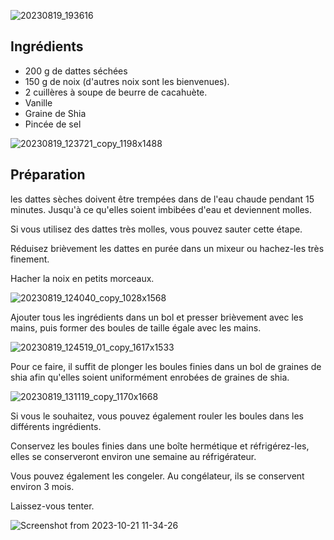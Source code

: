 ![20230819_193616](https://ramiboutas.s3.amazonaws.com/khadija/media/images/20230819_193616.width-800.jpg)

## Ingrédients

-   200 g de dattes séchées
-   150 g de noix (d'autres noix sont les bienvenues).
-   2 cuillères à soupe de beurre de cacahuète.
-   Vanille
-   Graine de Shia
-   Pincée de sel

![20230819_123721_copy_1198x1488](https://ramiboutas.s3.amazonaws.com/khadija/media/images/20230819_123721_copy_1198x1488.width-800.jpg)

## Préparation

les dattes sèches doivent être trempées dans de l'eau chaude pendant 15 minutes. Jusqu'à ce qu'elles soient imbibées d'eau et deviennent molles.

Si vous utilisez des dattes très molles, vous pouvez sauter cette étape.

Réduisez brièvement les dattes en purée dans un mixeur ou hachez-les très finement.

Hacher la noix en petits morceaux.

![20230819_124040_copy_1028x1568](https://ramiboutas.s3.amazonaws.com/khadija/media/images/20230819_124040_copy_1028x1568.width-800.jpg)

Ajouter tous les ingrédients dans un bol et presser brièvement avec les mains, puis former des boules de taille égale avec les mains.

![20230819_124519_01_copy_1617x1533](https://ramiboutas.s3.amazonaws.com/khadija/media/images/20230819_124519_01_copy_1617x1533.width-800.jpg)

Pour ce faire, il suffit de plonger les boules finies dans un bol de graines de shia afin qu'elles soient uniformément enrobées de graines de shia.

![20230819_131119_copy_1170x1668](https://ramiboutas.s3.amazonaws.com/khadija/media/images/20230819_131119_copy_1170x1668.width-800.jpg)

Si vous le souhaitez, vous pouvez également rouler les boules dans les différents ingrédients.

Conservez les boules finies dans une boîte hermétique et réfrigérez-les, elles se conserveront environ une semaine au réfrigérateur.

Vous pouvez également les congeler. Au congélateur, ils se conservent environ 3 mois.

Laissez-vous tenter.

![Screenshot from 2023-10-21 11-34-26](https://ramiboutas.s3.amazonaws.com/khadija/media/images/Screenshot_from_2023-10-21_11-34-26.width-800.png)
